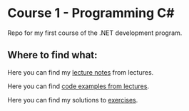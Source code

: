 # Course 1 - Programming C#
Repo for my first course of the .NET development program.

## Where to find what:

Here you can find my [lecture notes](/Notes) from lectures. 

Here you can find [code examples from lectures](/Lectures). 

Here you can find my solutions to [exercises](/Exercises).

